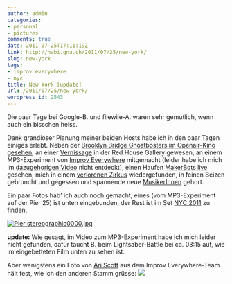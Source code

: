 ```yaml
---
author: admin
categories:
- personal
- pictures
comments: true
date: 2011-07-25T17:11:19Z
link: http://habi.gna.ch/2011/07/25/new-york/
slug: new-york
tags:
- improv everywhere
- nyc
title: New York [update]
url: /2011/07/25/new-york/
wordpress_id: 2543
---
```


Die paar Tage bei Google-B. und filewile-A. waren sehr gemutlich, wenn auch ein bisschen heiss.




Dank grandioser Planung meiner beiden Hosts habe ich in den paar Tagen einiges erlebt. Neben der [Brooklyn Bridge Ghostbosters im Openair-Kino gesehen](http://www.brooklynbridgepark.org/go/programs-/-events/syfy-movies-with-a-view), an einer [Vernissage](http://www.lufo.ch/en/news/single-view/article/red-house-gallery-group-show-in-new-york/) in der Red House Gallery gewesen, an einem MP3-Experiment von [Improv Everywhere](http://improveverywhere.com/) mitgemacht (leider habe ich mich im [dazugehorigen Video](http://www.youtube.com/watch?v=lrCnh9sT_mc) nicht entdeckt), einen Haufen [MakerBots live](http://www.makerbot.com/blog/2011/07/19/makerbot-make-a-thon-2-3rd-ward-slide-show/) gesehen, mich in einem [verlorenen Zirkus](http://geminiandscorpio.com/e10-07-31.html) wiedergefunden, in feinen Beizen gebruncht und gegessen und spannende neue [MusikerInnen](http://rockwoodmusichall.com/) gehort.




Ein paar Fotos hab' ich auch noch gemacht, eines (vom MP3-Experiment auf der Pier 25) ist unten eingebunden, der Rest ist im Set [NYC 2011](http://photos.davidhaberthuer.ch/index.php?type=sets&setId=72157627118656423) zu finden.




[![Pier stereographic0000.jpg](http://habi.gna.ch/wp-content/uploads/2011/07/Pier-stereographic0000-tm.jpg)](http://habi.gna.ch/wp-content/uploads/2011/07/Pier-stereographic0000.jpg)



**update:** Wie gesagt, im Video zum MP3-Experiment habe ich mich leider nicht gefunden, dafür taucht B. beim Lightsaber-Battle bei ca. 03:15 auf, wie im eingebetteten Film unten zu sehen ist.


Aber wenigstens ein Foto von [Ari Scott](http://www.flickr.com/people/40102342@N05/) aus dem Improv Everywhere-Team hält fest, wie ich den anderen Stamm grüsse:
[![](http://farm7.static.flickr.com/6012/5945629720_a8e322ab53.jpg)](http://www.flickr.com/photos/40102342@N05/5945629720/)
